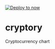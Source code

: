 [![Deploy to now](https://deploy.now.sh/static/button.svg)](https://deploy.now.sh/?repo=https://github.com/fuxxtion/cryptory)

# cryptory

Cryptocurrency chart
